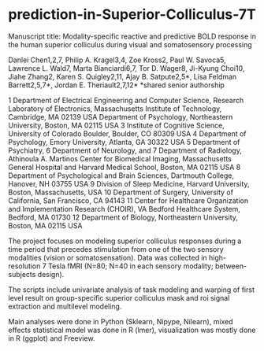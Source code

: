 # prediction-in-Superior-Colliculus-7T

Manuscript title: 
Modality-specific reactive and predictive BOLD response in the human superior colliculus during visual and somatosensory processing

Danlei Chen1,2,7, Philip A. Kragel3,4, Zoe Kross2, Paul W. Savoca5, Lawrence L. Wald7, Marta Bianciardi6,7, Tor D. Wager8, Ji-Kyung Choi10, Jiahe Zhang2, Karen S. Quigley2,11, Ajay B. Satpute2,5*, Lisa Feldman Barrett2,5,7*, Jordan E. Theriault2,7,12*
*shared senior authorship

1 Department of Electrical Engineering and Computer Science, Research Laboratory of Electronics, Massachusetts Institute of Technology, Cambridge, MA 02139 USA
 Department of Psychology, Northeastern University, Boston, MA 02115 USA
3 Institute of Cognitive Science, University of Colorado Boulder, Boulder, CO 80309 USA
4 Department of Psychology, Emory University, Atlanta, GA 30322 USA
5 Department of Psychiatry, 6 Department of Neurology, and 7 Department of Radiology, Athinoula A. Martinos Center for Biomedical Imaging, Massachusetts General Hospital and Harvard Medical School, Boston, MA 02115 USA
8 Department of Psychological and Brain Sciences, Dartmouth College, Hanover, NH 03755 USA
9 Division of Sleep Medicine, Harvard University, Boston, Massachusetts, USA
10 Department of Surgery, University of California, San Francisco, CA 94143
11 Center for Healthcare Organization and Implementation Research (CHOIR), VA Bedford Healthcare System, Bedford, MA 01730
12 Department of Biology, Northeastern University, Boston, MA 02115 USA

The project focuses on modeling superior colliculus responses during a time period that precedes stimulation from one of the two sensory modalities (vision or somatosensation). Data was collected in high-resolution 7 Tesla fMRI (N=80; N=40 in each sensory modality; between-subjects design).

The scripts include univariate analysis of task modeling and warping of first level result on group-specific superior colliculus mask and roi signal extraction and multilevel modeling.

Main analyses were done in Python (Sklearn, Nipype, Nilearn), mixed effects statistical model was done in R (lmer), visualization was mostly done in R (ggplot) and Freeview.

